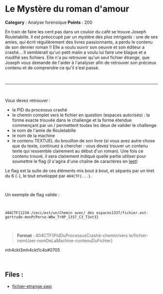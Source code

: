 # Le Mystère du roman d'amour

**Category** : Analyse forensique
**Points** : 200

En train de faire les cent pas dans un couloir du café se trouve Joseph Rouletabille. Il est préoccupé par un mystère des plus intrigants : une de ses amies, qui écrit régulièrement des livres passionnants, a perdu le contenu de son dernier roman !! Elle a voulu ouvrir son oeuvre et son éditeur a crashé... Il semblerait qu'un petit malin a voulu lui faire une blague et a modifié ses fichiers. Elle n'a pu retrouver qu'un seul fichier étrange, que Joseph vous demande de l'aider à l'analyser afin de retrouver son précieux contenu et de comprendre ce qu'il s'est passé.

<p class="space">&nbsp;</p>


***
<p class="space">&nbsp;</p>

Vous devez retrouver :
- le PID du processus crashé
- le chemin complet vers le fichier en question (espaces autorisés) : la forme exacte trouvée dans le challenge et la forme étendue commençant par un / permettent toutes les deux de valider le challenge
- le nom de l'amie de Rouletabille
- le nom de la machine
- le contenu TEXTUEL du brouillon de son livre (si vous avez autre chose que du texte, continuez à chercher : vous devez trouver un contenu texte qui ressemble clairement au début d'un roman). Une fois ce contenu trouvé, il sera clairement indiqué quelle partie utiliser pour soumettre le flag (il s'agira d'une chaîne de caractères en [leet](https://fr.wikipedia.org/wiki/Leet_speak)) 

Le flag est la suite de ces éléments mis bout à bout, et séparés par un tiret du 6 (`-`), le tout enveloppé par `404CTF{...}`.

<p class="space">&nbsp;</p>

Un exemple de flag valide : 

<p class="space">&nbsp;</p>

`404CTF{1234-/ceci/est/un/Chemin avec/ des espaces1337/fichier.ext-gertrude-monPcPerso-W0w_Tr0P_1337_C3_T3xt3}`

<p class="space">&nbsp;</p>

<blockquote style="text-align:left">
	<b>Format</b> : 404CTF{PidDuProcessusCrashé-chemin/vers le/fichier-nomUser-nomDeLaMachine-contenuDuFichier}
	
</blockquote>

<div class="author">mh4ckt3mh4ckt1c4s#0705</div>
 
 <p class="space">&nbsp;</p>
 

## Files : 
 - [fichier-etrange.swp](./fichier-etrange.swp)


